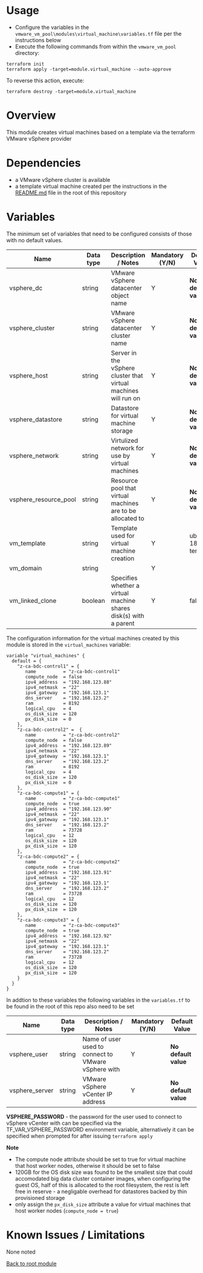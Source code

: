 # Usage

- Configure the variables in the `vmware_vm_pool\modules\virtual_machine\variables.tf` file per the instructions below
- Execute the following commands from within the `vmware_vm_pool` directory: 
```
terraform init
terraform apply -target=module.virtual_machine --auto-approve 
```
To reverse this action, execute:
```
terraform destroy -target=module.virtual_machine 
```

# Overview

This module creates virtual machines based on a template via the terraform VMware vSphere provider

# Dependencies

- a VMware vSphere cluster is available 
- a template virtual machine created per the instructions in the [README.md](https://github.com/PureStorage-OpenConnect/arc-px-vmware-faststart/blob/main/README.md) 
  file in the root of this repository

# Variables

The minimum set of variables that need to be configured consists of those with no default values.

| Name                        | Data type | Description / Notes                                             | Mandatory (Y/N) | Default Value         |
|-----------------------------|-----------|-----------------------------------------------------------------|-----------------|-----------------------|
| vsphere_dc                  | string    | VMware vSphere datacenter object name                           |        Y        | **No default value**  |     
| vsphere_cluster             | string    | VMware vSphere datacenter cluster name                          |        Y        | **No default value**  |
| vsphere_host                | string    | Server in the vSphere cluster that virtual machines will run on |        Y        | **No default value**  |
| vsphere_datastore           | string    | Datastore for virtual machine storage                           |        Y        | **No default value**  |
| vsphere_network             | string    | Virtulized network for use by virtual machines                  |        Y        | **No default value**  |
| vsphere_resource_pool       | string    | Resource pool that virtual machines are to be allocated to      |        Y        | **No default value**  |
| vm_template                 | string    | Template used for virtual machine creation                      |        Y        | ubuntu-18.04-template |
| vm_domain                   | string    |                                                                 |        Y        |                       |
| vm_linked_clone             | boolean   | Specifies whether a virtual machine shares disk(s) with a parent|        Y        | false                 |

The configuration information for the virtual machines created by this module is stored in the `virtual_machines` variable:
```
variable "virtual_machines" {
  default = {
    "z-ca-bdc-control1" = {
       name          = "z-ca-bdc-control1"
       compute_node  = false
       ipv4_address  = "192.168.123.88"
       ipv4_netmask  = "22"
       ipv4_gateway  = "192.168.123.1"
       dns_server    = "192.168.123.2"
       ram           = 8192 
       logical_cpu   = 4
       os_disk_size  = 120
       px_disk_size  = 0
    },
    "z-ca-bdc-control2" =  {
       name          = "z-ca-bdc-control2"
       compute_node  = false
       ipv4_address  = "192.168.123.89"
       ipv4_netmask  = "22"
       ipv4_gateway  = "192.168.123.1"
       dns_server    = "192.168.123.2"
       ram           = 8192
       logical_cpu   = 4
       os_disk_size  = 120
       px_disk_size  = 0
    },
    "z-ca-bdc-compute1" = {
       name          = "z-ca-bdc-compute1"
       compute_node  = true
       ipv4_address  = "192.168.123.90"
       ipv4_netmask  = "22"
       ipv4_gateway  = "192.168.123.1"
       dns_server    = "192.168.123.2"
       ram           = 73728
       logical_cpu   = 12
       os_disk_size  = 120
       px_disk_size  = 120 
    },
    "z-ca-bdc-compute2" = {
       name          = "z-ca-bdc-compute2"
       compute_node  = true
       ipv4_address  = "192.168.123.91"
       ipv4_netmask  = "22"
       ipv4_gateway  = "192.168.123.1"
       dns_server    = "192.168.123.2"
       ram           = 73728
       logical_cpu   = 12
       os_disk_size  = 120
       px_disk_size  = 120
    },
    "z-ca-bdc-compute3" = {
       name          = "z-ca-bdc-compute3"
       compute_node  = true
       ipv4_address  = "192.168.123.92"
       ipv4_netmask  = "22"
       ipv4_gateway  = "192.168.123.1"
       dns_server    = "192.168.123.2"
       ram           = 73728 
       logical_cpu   = 12
       os_disk_size  = 120
       px_disk_size  = 120
    }
  }
}
```
In addtion to these variables the following variables in the `variables.tf` to be found in the root of this repo also need to be set 

| Name                        | Data type | Description / Notes                                             | Mandatory (Y/N) | Default Value         |
|-----------------------------|-----------|-----------------------------------------------------------------|-----------------|-----------------------|
| vsphere_user                | string    | Name of user used to connect to VMware vSphere with             |        Y        | **No default value**  |     
| vsphere_server              | string    | VMware vSphere vCenter IP address                               |        Y        | **No default value**  |

**VSPHERE_PASSWORD** - the password for the user used to connect to vSphere vCenter with can be specified via the TF_VAR_VSPHERE_PASSWORD environment
variable, alternatively it can be specified when prompted for after issuing `terraform apply`

**Note**
- The compute node attribute should be set to true for virtual machine that host worker nodes, otherwise it should be set to false
- 120GB for the OS disk size was found to be the smallest size that could accomodated big data cluster container images, when configuring the guest OS, 
  half of this is allocated to the root filesystem, the rest is left free in reserve - a negligable overhead for datastores backed by thin provisioned
  storage 
- only assign the `px_disk_size` attribute a value for virtual machines that host worker nodes (`compute_node = true`)

# Known Issues / Limitations

None noted

[Back to root module](https://github.com/PureStorage-OpenConnect/arc-px-vmware-faststart/blob/main/README.md)
